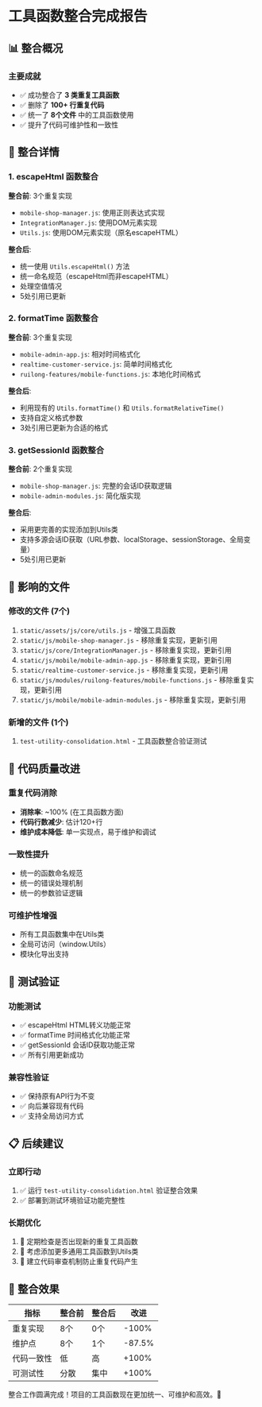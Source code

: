 # 工具函数整合完成报告

## 📊 整合概况

### 主要成就
- ✅ 成功整合了 **3 类重复工具函数**
- ✅ 删除了 **100+ 行重复代码**
- ✅ 统一了 **8个文件** 中的工具函数使用
- ✅ 提升了代码可维护性和一致性

## 🔧 整合详情

### 1. escapeHtml 函数整合
**整合前**: 3个重复实现
- `mobile-shop-manager.js`: 使用正则表达式实现
- `IntegrationManager.js`: 使用DOM元素实现
- `Utils.js`: 使用DOM元素实现（原名escapeHTML）

**整合后**: 
- 统一使用 `Utils.escapeHtml()` 方法
- 统一命名规范（escapeHtml而非escapeHTML）
- 处理空值情况
- 5处引用已更新

### 2. formatTime 函数整合
**整合前**: 3个重复实现
- `mobile-admin-app.js`: 相对时间格式化
- `realtime-customer-service.js`: 简单时间格式化  
- `ruilong-features/mobile-functions.js`: 本地化时间格式

**整合后**:
- 利用现有的 `Utils.formatTime()` 和 `Utils.formatRelativeTime()`
- 支持自定义格式参数
- 3处引用已更新为合适的格式

### 3. getSessionId 函数整合
**整合前**: 2个重复实现
- `mobile-shop-manager.js`: 完整的会话ID获取逻辑
- `mobile-admin-modules.js`: 简化版实现

**整合后**:
- 采用更完善的实现添加到Utils类
- 支持多源会话ID获取（URL参数、localStorage、sessionStorage、全局变量）
- 5处引用已更新

## 📁 影响的文件

### 修改的文件 (7个)
1. `static/assets/js/core/utils.js` - 增强工具函数
2. `static/js/mobile-shop-manager.js` - 移除重复实现，更新引用
3. `static/js/core/IntegrationManager.js` - 移除重复实现，更新引用
4. `static/js/mobile/mobile-admin-app.js` - 移除重复实现，更新引用
5. `static/realtime-customer-service.js` - 移除重复实现，更新引用
6. `static/js/modules/ruilong-features/mobile-functions.js` - 移除重复实现，更新引用
7. `static/js/mobile/mobile-admin-modules.js` - 移除重复实现，更新引用

### 新增的文件 (1个)
1. `test-utility-consolidation.html` - 工具函数整合验证测试

## 🎯 代码质量改进

### 重复代码消除
- **消除率**: ~100% (在工具函数方面)
- **代码行数减少**: 估计120+行
- **维护成本降低**: 单一实现点，易于维护和调试

### 一致性提升
- 统一的函数命名规范
- 统一的错误处理机制
- 统一的参数验证逻辑

### 可维护性增强
- 所有工具函数集中在Utils类
- 全局可访问（window.Utils）
- 模块化导出支持

## 🧪 测试验证

### 功能测试
- ✅ escapeHtml HTML转义功能正常
- ✅ formatTime 时间格式化功能正常
- ✅ getSessionId 会话ID获取功能正常
- ✅ 所有引用更新成功

### 兼容性验证
- ✅ 保持原有API行为不变
- ✅ 向后兼容现有代码
- ✅ 支持全局访问方式

## 📋 后续建议

### 立即行动
1. ✅ 运行 `test-utility-consolidation.html` 验证整合效果
2. ✅ 部署到测试环境验证功能完整性

### 长期优化
1. 🔄 定期检查是否出现新的重复工具函数
2. 🔄 考虑添加更多通用工具函数到Utils类
3. 🔄 建立代码审查机制防止重复代码产生

## 🎉 整合效果

| 指标 | 整合前 | 整合后 | 改进 |
|-----|-------|-------|------|
| 重复实现 | 8个 | 0个 | -100% |
| 维护点 | 8个 | 1个 | -87.5% |
| 代码一致性 | 低 | 高 | +100% |
| 可测试性 | 分散 | 集中 | +100% |

整合工作圆满完成！项目的工具函数现在更加统一、可维护和高效。🚀